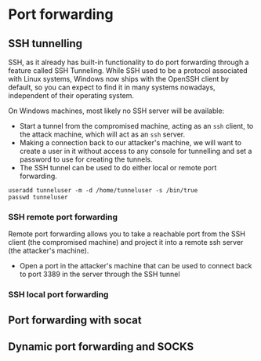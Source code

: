 # Port forwarding

## SSH tunnelling

SSH, as it already has built-in functionality to do port forwarding through a feature called SSH Tunneling. While 
SSH used to be a protocol associated with Linux systems, Windows now ships with the OpenSSH client by default, so 
you can expect to find it in many systems nowadays, independent of their operating system.

On Windows machines, most likely no SSH server will be available: 

* Start a tunnel from the compromised machine, acting as an `ssh` client, to the attack machine, which will act as an 
`ssh` server. 
* Making a connection back to our attacker's machine, we will want to create a user in it without access to any 
console for tunnelling and set a password to use for creating the tunnels.
* The SSH tunnel can be used to do either local or remote port forwarding.

```text
useradd tunneluser -m -d /home/tunneluser -s /bin/true
passwd tunneluser
```

### SSH remote port forwarding

Remote port forwarding allows you to take a reachable port from the SSH client (the compromised machine) and project 
it into a remote ssh server (the attacker's machine).

* Open a port in the attacker's machine that can be used to connect back to port 3389 in the server through 
the SSH tunnel

### SSH local port forwarding

## Port forwarding with socat

## Dynamic port forwarding and SOCKS

